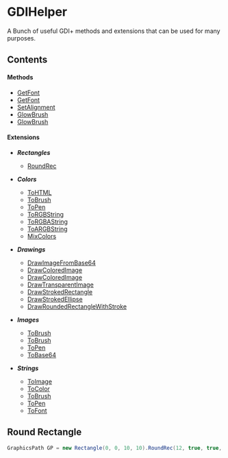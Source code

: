 # GDIHelper
A Bunch of useful GDI+ methods and extensions that can be used for many purposes.

## 

## Contents

<h4 align="Left">Methods</h3>

* [GetFont]()
* [GetFont]()   
* [SetAlignment]()
* [GlowBrush]()
* [GlowBrush]()

<h4 align="Left">Extensions</h3>

* _**Rectangles**_
    * [RoundRec](https://github.com/N-a-r-w-i-n/GDIHelper/new/master?readme=1#round-rectangle)
  
* _**Colors**_
    * [ToHTML]()
    * [ToBrush]()
    * [ToPen]()
    * [ToRGBString]()
    * [ToRGBAString]()
    * [ToARGBString]()
    * [MixColors]()
    
* _**Drawings**_
    * [DrawImageFromBase64]()
    * [DrawColoredImage]()
    * [DrawColoredImage]()
    * [DrawTransparentImage]()
    * [DrawStrokedRectangle]()
    * [DrawStrokedEllipse]()
    * [DrawRoundedRectangleWithStroke]()
    
* _**Images**_
    * [ToBrush]()
    * [ToBrush]()
    * [ToPen]()
    * [ToBase64]()
    
* _**Strings**_
    * [ToImage]()
    * [ToColor]()
    * [ToBrush]()
    * [ToPen]()
    * [ToFont]()

## Round Rectangle

```cs
GraphicsPath GP = new Rectangle(0, 0, 10, 10).RoundRec(12, true, true, true, true);
```
